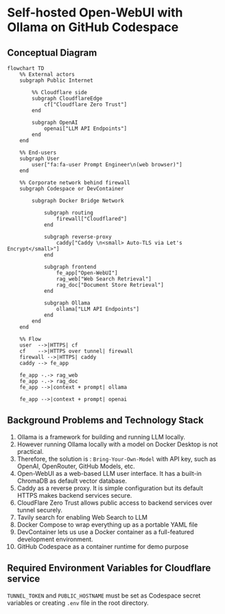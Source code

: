 # Self-hosted Open-WebUI with Ollama on GitHub Codespace
## Conceptual Diagram
```mermaid
flowchart TD
    %% External actors
    subgraph Public Internet

        %% Cloudflare side
        subgraph CloudflareEdge
            cf["Cloudflare Zero Trust"]
        end

        subgraph OpenAI
            openai["LLM API Endpoints"]
        end
    end

    %% End-users
    subgraph User
        user["fa:fa-user Prompt Engineer\n(web browser)"]
    end

    %% Corporate network behind firewall
    subgraph Codespace or DevContainer

        subgraph Docker Bridge Network

            subgraph routing
                firewall["Cloudflared"]
            end

            subgraph reverse-proxy
                caddy["Caddy \n<small> Auto-TLS via Let's Encrypt</small>"]
            end

            subgraph frontend
                fe_app["Open-WebUI"]
                rag_web["Web Search Retrieval"]
                rag_doc["Document Store Retrieval"]
            end

            subgraph Ollama
                ollama["LLM API Endpoints"]
            end
        end
    end

    %% Flow
    user  -->|HTTPS| cf
    cf    -->|HTTPS over tunnel| firewall
    firewall -->|HTTPS| caddy
    caddy --> fe_app

    fe_app -.-> rag_web
    fe_app -.-> rag_doc
    fe_app -->|context + prompt| ollama

    fe_app -->|context + prompt| openai
```

## Background Problems and Technology Stack
1. Ollama is a framework for building and running LLM locally.
2. However running Ollama locally with a model on Docker Desktop is not practical.
3. Therefore, the solution is : `Bring-Your-Own-Model` with API key, such as OpenAI, OpenRouter, GitHub Models, etc.
4. Open-WebUI as a web-based LLM user interface. It has a built-in ChromaDB as default vector database.
5. Caddy as a reverse proxy. It is simple configuration but its default HTTPS makes backend services secure. 
6. CloudFlare Zero Trust allows public access to backend services over tunnel securely.
7. Tavily search for enabling Web Search to LLM
8. Docker Compose to wrap everything up as a portable YAML file
9. DevContainer lets us use a Docker container as a full-featured development environment.
10. GitHub Codespace as a container runtime for demo purpose

## Required Environment Variables for Cloudflare service
`TUNNEL_TOKEN` and `PUBLIC_HOSTNAME` must be set as Codespace secret variables or creating `.env` file in the root directory.
